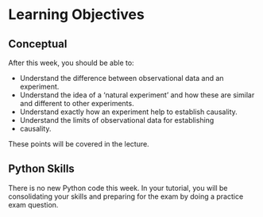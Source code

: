 #  Learning Objectives

## Conceptual

After this week, you should be able to:

*	Understand the difference between observational data and an experiment.
*	Understand the idea of a ‘natural experiment’ and how these are similar and different to other experiments.
*	Understand exactly how an experiment help to establish causality.
*	Understand the limits of observational data for establishing
*	causality.

These points will be covered in the lecture.


## Python Skills

There is no new Python code this week. In your tutorial, you will be consolidating your skills and preparing for the exam by doing a practice exam question.
